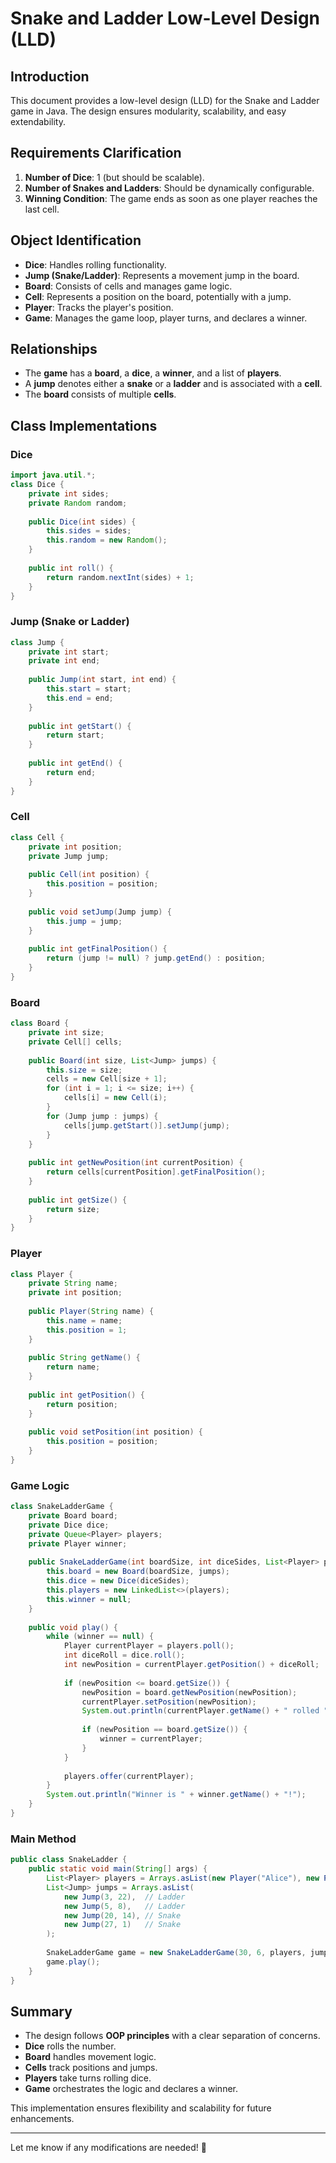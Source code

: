 # Snake and Ladder Low-Level Design (LLD)

## Introduction
This document provides a low-level design (LLD) for the Snake and Ladder game in Java. The design ensures modularity, scalability, and easy extendability.

## Requirements Clarification
1. **Number of Dice**: 1 (but should be scalable).
2. **Number of Snakes and Ladders**: Should be dynamically configurable.
3. **Winning Condition**: The game ends as soon as one player reaches the last cell.

## Object Identification
- **Dice**: Handles rolling functionality.
- **Jump (Snake/Ladder)**: Represents a movement jump in the board.
- **Board**: Consists of cells and manages game logic.
- **Cell**: Represents a position on the board, potentially with a jump.
- **Player**: Tracks the player's position.
- **Game**: Manages the game loop, player turns, and declares a winner.

## Relationships
- The **game** has a **board**, a **dice**, a **winner**, and a list of **players**.
- A **jump** denotes either a **snake** or a **ladder** and is associated with a **cell**.
- The **board** consists of multiple **cells**.

## Class Implementations

### Dice
```java
import java.util.*;
class Dice {
    private int sides;
    private Random random;
    
    public Dice(int sides) {
        this.sides = sides;
        this.random = new Random();
    }
    
    public int roll() {
        return random.nextInt(sides) + 1;
    }
}
```

### Jump (Snake or Ladder)
```java
class Jump {
    private int start;
    private int end;
    
    public Jump(int start, int end) {
        this.start = start;
        this.end = end;
    }
    
    public int getStart() {
        return start;
    }
    
    public int getEnd() {
        return end;
    }
}
```

### Cell
```java
class Cell {
    private int position;
    private Jump jump;
    
    public Cell(int position) {
        this.position = position;
    }
    
    public void setJump(Jump jump) {
        this.jump = jump;
    }
    
    public int getFinalPosition() {
        return (jump != null) ? jump.getEnd() : position;
    }
}
```

### Board
```java
class Board {
    private int size;
    private Cell[] cells;
    
    public Board(int size, List<Jump> jumps) {
        this.size = size;
        cells = new Cell[size + 1];
        for (int i = 1; i <= size; i++) {
            cells[i] = new Cell(i);
        }
        for (Jump jump : jumps) {
            cells[jump.getStart()].setJump(jump);
        }
    }
    
    public int getNewPosition(int currentPosition) {
        return cells[currentPosition].getFinalPosition();
    }
    
    public int getSize() {
        return size;
    }
}
```

### Player
```java
class Player {
    private String name;
    private int position;
    
    public Player(String name) {
        this.name = name;
        this.position = 1;
    }
    
    public String getName() {
        return name;
    }
    
    public int getPosition() {
        return position;
    }
    
    public void setPosition(int position) {
        this.position = position;
    }
}
```

### Game Logic
```java
class SnakeLadderGame {
    private Board board;
    private Dice dice;
    private Queue<Player> players;
    private Player winner;
    
    public SnakeLadderGame(int boardSize, int diceSides, List<Player> players, List<Jump> jumps) {
        this.board = new Board(boardSize, jumps);
        this.dice = new Dice(diceSides);
        this.players = new LinkedList<>(players);
        this.winner = null;
    }
    
    public void play() {
        while (winner == null) {
            Player currentPlayer = players.poll();
            int diceRoll = dice.roll();
            int newPosition = currentPlayer.getPosition() + diceRoll;
            
            if (newPosition <= board.getSize()) {
                newPosition = board.getNewPosition(newPosition);
                currentPlayer.setPosition(newPosition);
                System.out.println(currentPlayer.getName() + " rolled " + diceRoll + " and moved to " + newPosition);
                
                if (newPosition == board.getSize()) {
                    winner = currentPlayer;
                }
            }
            
            players.offer(currentPlayer);
        }
        System.out.println("Winner is " + winner.getName() + "!");
    }
}
```

### Main Method
```java
public class SnakeLadder {
    public static void main(String[] args) {
        List<Player> players = Arrays.asList(new Player("Alice"), new Player("Bob"));
        List<Jump> jumps = Arrays.asList(
            new Jump(3, 22),  // Ladder
            new Jump(5, 8),   // Ladder
            new Jump(20, 14), // Snake
            new Jump(27, 1)   // Snake
        );
        
        SnakeLadderGame game = new SnakeLadderGame(30, 6, players, jumps);
        game.play();
    }
}
```

## Summary
- The design follows **OOP principles** with a clear separation of concerns.
- **Dice** rolls the number.
- **Board** handles movement logic.
- **Cells** track positions and jumps.
- **Players** take turns rolling dice.
- **Game** orchestrates the logic and declares a winner.

This implementation ensures flexibility and scalability for future enhancements.

---

Let me know if any modifications are needed! 🚀
